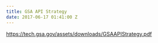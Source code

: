 ```yaml
---
title: GSA API Strategy
date: 2017-06-17 01:41:00 Z
---
```


https://tech.gsa.gov/assets/downloads/GSAAPIStrategy.pdf